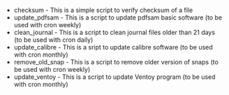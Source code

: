 * checksum - This is a simple script to verify checksum of a file
* update_pdfsam - This is a script to update pdfsam basic software (to be used with cron weekly)
* clean_journal - This is a script to clean journal files older than 21 days (to be used with cron daily)
* update_calibre - This is a sript to update calibre software (to be used with cron monthly)
* remove_old_snap - This is a script to remove older version of snaps (to be used with cron weekly)
* update_ventoy - This is a script to update Ventoy program (to be used with cron monthly)
